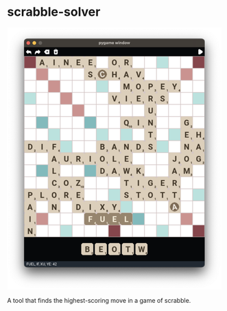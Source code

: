 # scrabble-solver

<img src="screenshot.png" width=500>

A tool that finds the highest-scoring move in a game of scrabble.

